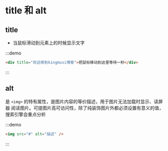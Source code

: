 ﻿# title 和 alt

## title

- 当⿏标滑动到元素上的时候显示文字

:::demo

```html
<div title="欢迎来到kingmusi博客">把鼠标移动到这里等待一秒</div>
```

:::

## alt

是 `<img>` 的特有属性，是图⽚内容的等价描述，⽤于图⽚⽆法加载时显示、读屏器 阅读图⽚。可提图⽚⾼可访问性，除了纯装饰图⽚外都必须设置有意义的值，搜索引擎会重点分析

:::demo

```html
<img src="#" alt="描述" />
```

:::